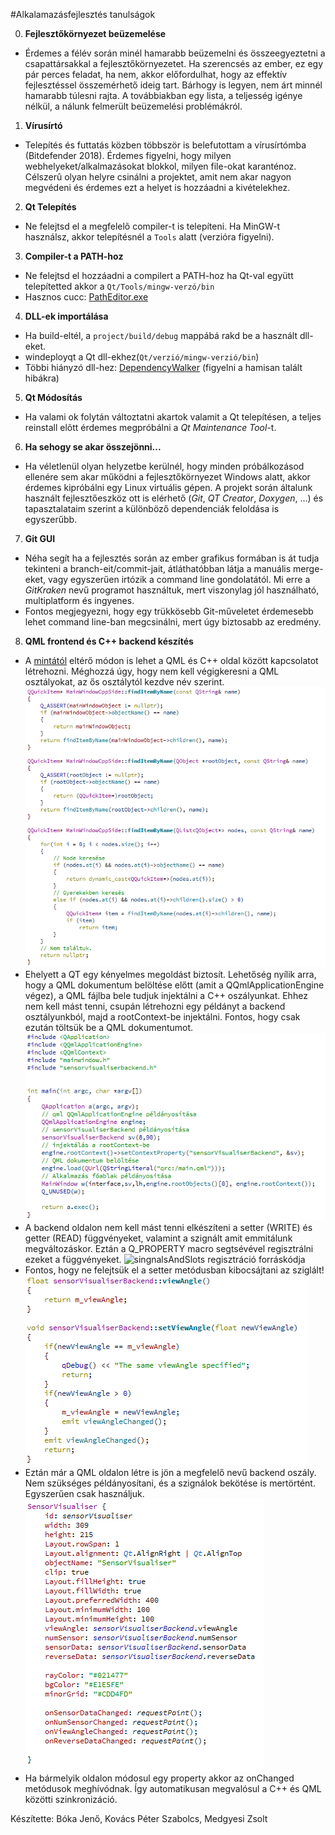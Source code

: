 #Alkalamazásfejlesztés tanulságok

0. **Fejlesztőkörnyezet beüzemelése**
 * Érdemes a félév során minél hamarabb beüzemelni és összeegyeztetni a csapattársakkal a fejlesztőkörnyezetet. Ha szerencsés az ember, ez egy pár perces feladat, ha nem, akkor előfordulhat, hogy az effektív fejlesztéssel összemérhető ideig tart. Bárhogy is legyen, nem árt minnél hamarabb túlesni rajta. A továbbiakban egy lista, a teljesség igénye nélkül, a nálunk felmerült beüzemelési problémákról.

1. **Vírusírtó**
 * Telepítés és futtatás közben többször is belefutottam a vírusírtómba (Bitdefender 2018). Érdemes figyelni, hogy milyen webhelyeket/alkalmazásokat blokkol,
milyen file-okat karanténoz. Célszerû olyan helyre csinálni a projektet, amit nem akar nagyon megvédeni és érdemes ezt a helyet is hozzáadni a kivételekhez.
2. **Qt Telepítés** 
 * Ne felejtsd el a megfelelõ compiler-t is telepíteni.
Ha MinGW-t használsz, akkor telepítésnél a `Tools` alatt (verzióra figyelni).

3. **Compiler-t a PATH-hoz**
 * Ne felejtsd el hozzáadni a compilert a PATH-hoz
ha Qt-val együtt telepítetted akkor a `Qt/Tools/mingw-verzó/bin`
 * Hasznos cucc: [PathEditor.exe](https://patheditor2.codeplex.com/)

4. **DLL-ek importálása**
 * Ha build-eltél, a `project/build/debug` mappábá rakd be a használt dll-eket.
 * windeployqt a Qt dll-ekhez(`Qt/verzió/mingw-verzió/bin`)
 * Többi hiányzó dll-hez: [DependencyWalker](http://www.dependencywalker.com/) (figyelni a hamisan talált hibákra)

5. **Qt Módosítás**
 * Ha valami ok folytán változtatni akartok valamit a Qt telepítésen, a teljes reinstall elõtt érdemes megpróbálni a *Qt Maintenance Tool*-t.

6. **Ha sehogy se akar összejönni...**
 * Ha véletlenül olyan helyzetbe kerülnél, hogy minden próbálkozásod ellenére sem akar működni a fejlesztőkörnyezet Windows alatt, akkor érdemes kipróbálni egy Linux virtuális gépen. A projekt során általunk használt fejlesztőeszköz ott is elérhető (*Git*, *QT Creator*, *Doxygen*, ...) és tapasztalataim szerint a különböző dependenciák feloldása is egyszerűbb.

7. **Git GUI**
 * Néha segít ha a fejlesztés során az ember grafikus formában is át tudja tekinteni a branch-eit/commit-jait, átláthatóbban látja a manuális merge-eket, vagy egyszerűen irtózik a command line gondolatától. Mi erre a *GitKraken* nevű programot használtuk, mert viszonylag jól használható, multiplatform és ingyenes.
 * Fontos megjegyezni, hogy egy trükkösebb Git-műveletet érdemesebb lehet command line-ban megcsinálni, mert úgy biztosabb az eredmény.

8. **QML frontend és C++ backend készítés**
 * A [mintától](https://github.com/csorbakristof/alkalmazasfejlesztes/tree/master/QmlControlKupac) eltérő módon is lehet a QML és C++ oldal között kapcsolatot létrehozni. Méghozzá úgy, hogy nem kell végigkeresni a QML osztályokat, az ős osztálytól kezdve név szerint.
  ![findItemByName metódus forráskódja](.\diagrams\findItemByName.png)
  * Ehelyett a QT egy kényelmes megoldást biztosít. Lehetőség nyílik arra, hogy a QML dokumentum belöltése előtt (amit a QQmlApplicationEngine végez), a QML fájlba bele tudjuk injektálni a C++ oszályunkat.
 Ehhez nem kell mást tenni, csupán létrehozni egy példányt a backend osztályunkból, majd a rootContext-be injektálni. Fontos, hogy csak ezután töltsük be a QML dokumentumot.
  ![QmlInjection forráskódja](.\diagrams\QmlInjection.png)
  * A backend oldalon nem kell mást tenni elkészíteni a setter (WRITE) és getter (READ) függvényeket, valamint a szignált amit emmitálunk megváltozáskor. Eztán a  Q_PROPERTY macro segtsévével regisztrálni ezeket a függvényeket.
  ![singnalsAndSlots regisztráció forráskódja](.\diagrams\singnalsAndSlots.png)
  * Fontos, hogy ne felejtsük el a setter metódusban kibocsájtani az sziglált!
  ![seter getter implementacio](.\diagrams\implementacio.png)
  * Eztán már a QML oldalon létre is jön a megfelelő nevű backend oszály. Nem szükséges példányosítani, és a szignálok bekötése is mertörtént. Egyszerűen csak használjuk.
  ![qml oldali implementacio](.\diagrams\qmlSide.png)
  * Ha bármelyik oldalon módosul egy property akkor az onChanged metódusok meghívódnak. Így automatikusan megvalósul a C++ és QML közötti szinkronizáció.
  
Készítette: Bóka Jenő, Kovács Péter Szabolcs, Medgyesi Zsolt
 
